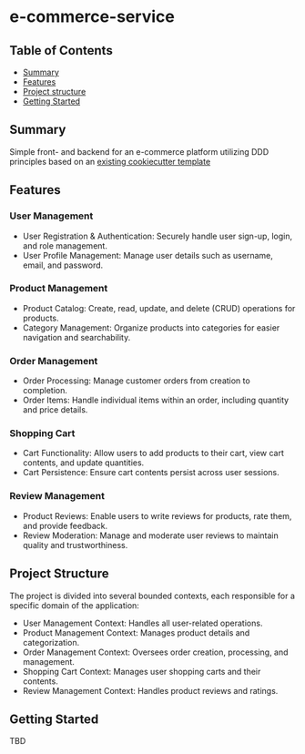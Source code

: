 # e-commerce-service

## Table of Contents

- [Summary](#summary)
- [Features](#features)
- [Project structure](#project-structure)
- [Getting Started](#getting-started)

## Summary

Simple front- and backend for an e-commerce platform utilizing DDD principles based on an [existing cookiecutter template](https://github.com/MGTheTrain/dotnet-ddd-web-api-starter)

## Features

### User Management

- User Registration & Authentication: Securely handle user sign-up, login, and role management.
- User Profile Management: Manage user details such as username, email, and password.

### Product Management

- Product Catalog: Create, read, update, and delete (CRUD) operations for products.
- Category Management: Organize products into categories for easier navigation and searchability.

### Order Management

- Order Processing: Manage customer orders from creation to completion.
- Order Items: Handle individual items within an order, including quantity and price details.

### Shopping Cart

- Cart Functionality: Allow users to add products to their cart, view cart contents, and update quantities.
- Cart Persistence: Ensure cart contents persist across user sessions.

### Review Management

- Product Reviews: Enable users to write reviews for products, rate them, and provide feedback.
- Review Moderation: Manage and moderate user reviews to maintain quality and trustworthiness.

## Project Structure

The project is divided into several bounded contexts, each responsible for a specific domain of the application:

- User Management Context: Handles all user-related operations.
- Product Management Context: Manages product details and categorization.
- Order Management Context: Oversees order creation, processing, and management.
- Shopping Cart Context: Manages user shopping carts and their contents.
- Review Management Context: Handles product reviews and ratings.

## Getting Started

TBD

